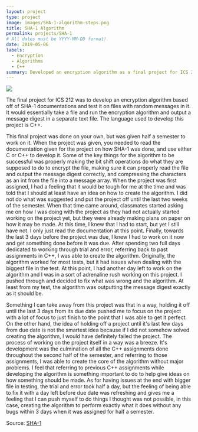 ```yaml
---
layout: project
type: project
image: images/SHA-1-algorithm-steps.png
title: SHA-1 Algorithm
permalink: projects/SHA-1
# All dates must be YYYY-MM-DD format!
date: 2019-05-06
labels:
  - Encryption
  - Algorithms
  - C++
summary: Developed an encryption algorithm as a final project for ICS 212.
---
```

  <img class="ui image" src="https://upload.wikimedia.org/wikipedia/commons/thumb/2/2b/Cryptographic_Hash_Function.svg/375px-Cryptographic_Hash_Function.svg.png">

The final project for ICS 212 was to develop an encryption algorithm based off of SHA-1 documentations and test it on files with random messages in it. It would essentially take a file and run the encryption algorithm and output a message digest in a separate text file. The language used to develop this project is C++.

This final project was done on your own, but was given half a semester to work on it. When the project was given, you needed to read the documentation given for the project on how SHA-1 was done, and use either C or C++ to develop it. Some of the key things for the algorithm to be successful was properly making the bit shift operations do what they are supposed to do to encrypt the file, making sure it can properly read the file and output the message digest correctly, and compressing the characters as an int from the file into a message array. When the project was first assigned, I had a feeling that it would be tough for me at the time and was told that I should at least have an idea on how to create the algorithm. I did not do what was suggested and put the project off until the last two weeks of the semester. When that time came around, classmates started asking me on how I was doing with the project as they had not actually started working on the project yet, but they were already making plans on paper on how it may be made. At this time, I knew that I had to start, but yet I still have not. I only just read the documentation at this point. Finally, towards the last 3 days before the project was due, I knew I had to work on it now and get something done before it was due. After spending two full days dedicated to working through trial and error, referring back to past assignments in C++, I was able to create the algorithm. Originally, the algorithm worked for most tests, but it had issues when dealing with the biggest file in the test. At this point, I had another day left to work on the algorithm and I was in a sort of adrenaline rush working on this project. I pushed through and decided to fix what was wrong and the algorithm. At least from my test, the algorithm was outputting the message digest exactly as it should be.

Something I can take away from this project was that in a way, holding it off until the last 3 days from its due date pushed me to focus on the project with a lot of focus to just finish to the point that I was able to get it perfect. On the other hand, the idea of holding off a project until it's last few days from due date is not the smartest idea because if I did not somehow solved creating the algorithm, I would have definitely failed the project. The process of working on the project itself in a way was a breeze. It's development was the culmination of all the C++ assignments done throughout the second half of the semester, and referring to those assignments, I was able to create the core of the algorithm without major problems. I feel that referring to previous C++ assignments while developing the algorithm is something important to do to help give ideas on how something should be made. As for having issues at the end with bigger file in testing, the trial and error took half a day, but the feeling of being able to fix it with a day left before due date was refreshing and gives me a feeling that I can push myself to do things I thought was not possible, in this case, creating the algorithm to perform exactly what it does without any bugs within 3 days when it was assigned for half a semester.

Source: <a href="https://github.com/hanseca/ICS-212-Final-Project"><i class="large github icon"></i>SHA-1</a>
